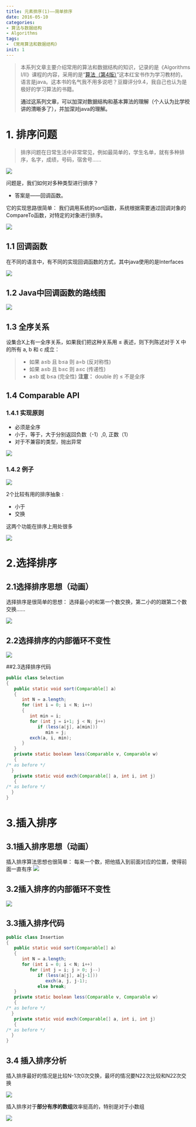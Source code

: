 ```yaml
---
title: 元素排序(1)——简单排序
date: 2016-05-10
categories: 
- 算法与数据结构
- Algorithms
tags: 
- 《常用算法和数据结构》
init: 1
---
```

> 本系列文章主要介绍常用的算法和数据结构的知识，记录的是《Algorithms I/II》课程的内容，采用的是“[算法（第4版）](https://book.douban.com/subject/19952400/)”这本红宝书作为学习教材的，语言是java。这本书的名气我不用多说吧？豆瓣评分9.4，我自己也认为是极好的学习算法的书籍。
>
> **通过这系列文章，可以加深对数据结构和基本算法的理解（个人认为比学校讲的清晰多了），并加深对java的理解。**

# 1. 排序问题

>排序问题在日常生活中非常常见，例如最简单的，学生名单，就有多种排序，名字，成绩，号码，宿舍号…… 

![](http://img.hksite.cn/2019-03-01-071840.jpg)

问题是，我们如何对多种类型进行排序？

- 答案是——回调函数。 

它的实现思路很简单： 我们调用系统的sort函数，系统根据需要通过回调对象的CompareTo函数，对特定的对象进行排序。

![](http://img.hksite.cn/2019-03-01-071707.jpg)

## 1.1 回调函数

在不同的语言中，有不同的实现回调函数的方式，其中java使用的是Interfaces 

![](http://img.hksite.cn/2019-03-01-072004.jpg)

## 1.2 Java中回调函数的路线图

![](http://img.hksite.cn/2019-03-01-071955.jpg)

## 1.3 全序关系

设集合X上有一全序关系，如果我们把这种关系用 ≤ 表述，则下列陈述对于 X 中的所有 a, b 和 c 成立： 

>- 如果 a≤b 且 b≤a 则 a=b (反对称性) 
>- 如果 a≤b 且 b≤c 则 a≤c (传递性) 
>- a≤b 或 b≤a (完全性) 
**注意：** double 的 ≤ 不是全序

## 1.4 Comparable API

### 1.4.1 实现原则

- 必须是全序
- 小于，等于，大于分别返回负数（-1）,0, 正数（1）
- 对于不兼容的类型，抛出异常 

![](http://img.hksite.cn/2019-03-01-072023.jpg)
### 1.4.2 例子



![](http://img.hksite.cn/2019-03-01-072028.jpg)

2个比较有用的排序抽象 :

- 小于
- 交换

这两个功能在排序上用处很多

![](http://img.hksite.cn/2019-03-01-072039.jpg)

# 2.选择排序

## 2.1选择排序思想（动画）

选择排序是很简单的思想： 
选择最小的和第一个数交换，第二小的的跟第二个数交换…… 

![](http://img.hksite.cn/2019-03-01-20160406224909757.gif)

## 2.2选择排序的内部循环不变性

![](http://img.hksite.cn/2019-03-01-072112.jpg)

##2.3选择排序代码
```java
public class Selection
{
   public static void sort(Comparable[] a)
   {
      int N = a.length;
      for (int i = 0; i < N; i++)
      {
         int min = i;
         for (int j = i+1; j < N; j++)
            if (less(a[j], a[min]))
               min = j;
         exch(a, i, min);
      }
   }
   private static boolean less(Comparable v, Comparable w)
   {  
/* as before */
  }
   private static void exch(Comparable[] a, int i, int j)
   {  
/* as before */
  }
}
```
# 3.插入排序

## 3.1插入排序思想（动画）

插入排序算法思想也很简单： 
每来一个数，把他插入到前面对应的位置，使得前面一直有序 
![](http://img.hksite.cn/2019-03-01-20160406225147399.gif)

## 3.2插入排序的内部循环不变性

![](http://img.hksite.cn/2019-03-01-072143.jpg)

## 3.3插入排序代码
```java
public class Insertion
{
   public static void sort(Comparable[] a)
   {
      int N = a.length;
      for (int i = 0; i < N; i++)
         for (int j = i; j > 0; j--)
            if (less(a[j], a[j-1]))
               exch(a, j, j-1);
            else break;
   }
   private static boolean less(Comparable v, Comparable w)
   {  
/* as before */
  }
   private static void exch(Comparable[] a, int i, int j)
   {  
/* as before */
  }
}
```
## 3.4 插入排序分析

插入排序最好的情况是比较N-1次0次交换，最坏的情况要N22次比较和N22次交换 

![](http://img.hksite.cn/2019-03-01-072158.jpg)

插入排序对于**部分有序的数组**效率挺高的，特别是对于小数组 


![](http://img.hksite.cn/2019-03-01-072205.jpg)